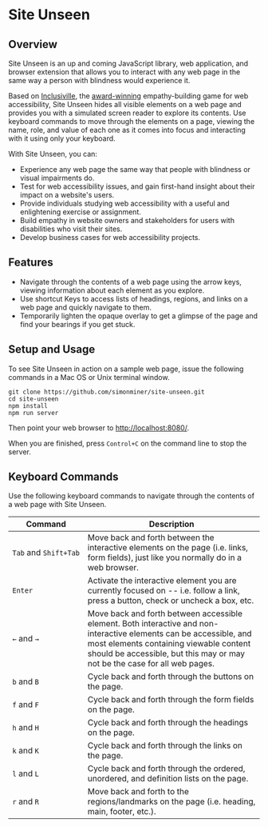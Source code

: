 # Site Unseen

## Overview

Site Unseen is an up and coming JavaScript library, web application, and  browser extension that allows you to interact with any web page in the same way a person with blindness would experience it. 

Based on [Inclusiville](https://inclusiville.com/), the [award-winning](https://www.deque.com/blog/deque-hosts-first-virtual-axe-hackathon/) empathy-building game for web accessibility, Site Unseen hides all visible elements on a web page and provides you with a simulated screen reader to explore its contents. Use keyboard commands to move through the elements on a page, viewing the name, role, and value of each one as it comes into focus and interacting with it using only your keyboard.

With Site Unseen, you can:

* Experience any web page the same way that people with blindness or visual impairments do.
* Test for web accessibility issues, and gain first-hand insight about their impact on a website's users.
* Provide individuals studying web accessibility with a useful and enlightening exercise or assignment.
* Build empathy in website owners and stakeholders for users with disabilities who visit their sites.
* Develop business cases for web accessibility projects.

## Features

* Navigate through the contents of a web page using the arrow keys, viewing information about each element as you explore.
* Use shortcut Keys to access lists of headings, regions, and links on a web page and quickly navigate to them.
* Temporarily lighten the opaque overlay to get a glimpse of the page and find your bearings if you get stuck.

## Setup and Usage

To see Site Unseen in action on a sample web page, issue the following commands in a Mac OS or Unix terminal window.

```
git clone https://github.com/simonminer/site-unseen.git
cd site-unseen
npm install
npm run server
```

Then point your web browser to [http://localhost:8080/](http://localhost:8080/).

When you are finished, press `Control+C` on the command line to stop the server.

## Keyboard Commands

Use the following keyboard commands to navigate through the contents of a web page with Site Unseen.

|Command|Description|
|--- |--- |
|`Tab` and `Shift+Tab`|Move back and forth between the interactive elements on the page (i.e. links, form fields), just like you normally do in a web browser.|
|`Enter`|Activate the interactive element you are currently focused on -- i.e. follow a link, press a button, check or uncheck a box, etc.|
|`←` and `→`|Move back and forth between accessible element. Both interactive and non-interactive elements can be accessible, and most elements containing viewable content should be accessible, but this may or may not be the case for all web pages.|
|`b` and `B`|Cycle back and forth through the buttons on the page.|
|`f` and `F`|Cycle back and forth through the form fields on the page.|
|`h` and `H`|Cycle back and forth through the headings on the page.|
|`k` and `K`|Cycle back and forth through the links on the page.|
|`l` and `L`|Cycle back and forth through the ordered, unordered, and definition lists on the page.|
|`r` and `R`|Move back and forth to the regions/landmarks on the page (i.e. heading, main, footer, etc.).|


